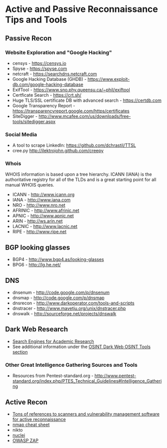 # Active and Passive Reconnaissance Tips and Tools

## Passive Recon

### Website Exploration and "Google Hacking"
* censys - https://censys.io
* Spyse - https://spyse.com
* netcraft - https://searchdns.netcraft.com
* Google Hacking Database (GHDB) - https://www.exploit-db.com/google-hacking-database
* ExifTool - https://www.sno.phy.queensu.ca/~phil/exiftool
* Certficate Search - https://crt.sh/
* Huge TLS/SSL certificate DB with advanced search - https://certdb.com
* Google Transparency Report - https://transparencyreport.google.com/https/certificates
* SiteDigger - http://www.mcafee.com/us/downloads/free-tools/sitedigger.aspx

### Social Media
* A tool to scrape LinkedIn: https://github.com/dchrastil/TTSL
* cree.py	http://ilektrojohn.github.com/creepy

### Whois
WHOIS information is based upon a tree hierarchy. ICANN (IANA) is the authoritative registry for all of the TLDs and is a great starting point for all manual WHOIS queries.
* ICANN - http://www.icann.org
* IANA - http://www.iana.com
* NRO - http://www.nro.net
* AFRINIC - http://www.afrinic.net
* APNIC - http://www.apnic.net
* ARIN - http://ws.arin.net
* LACNIC - http://www.lacnic.net
* RIPE - http://www.ripe.net

## BGP looking glasses
* BGP4 - http://www.bgp4.as/looking-glasses
* BPG6 - http://lg.he.net/

## DNS
* dnsenum -	http://code.google.com/p/dnsenum
* dnsmap - http://code.google.com/p/dnsmap
* dnsrecon - http://www.darkoperator.com/tools-and-scripts
* dnstracer - http://www.mavetju.org/unix/dnstracer.php
* dnswalk - http://sourceforge.net/projects/dnswalk

## Dark Web Research
* [Search Engines for Academic Research](https://www.itseducation.asia/deep-web.htm)
* See additional information under the [OSINT Dark Web OSINT Tools section](https://github.com/The-Art-of-Hacking/h4cker/tree/master/osint#dark-web-osint-tools)
 


### Other Great Intelligence Gathering Sources and Tools
* Resources from Pentest-standard.org - http://www.pentest-standard.org/index.php/PTES_Technical_Guidelines#Intelligence_Gathering

## Active Recon
* [Tons of references to scanners and vulnerability management software for active reconnaissance](http://www.pentest-standard.org/index.php/PTES_Technical_Guidelines#Vulnerability_Analysis)
* [nmap cheat sheet](https://github.com/The-Art-of-Hacking/h4cker/blob/master/cheat_sheets/NMAP_cheat_sheet.md)
* nikto
* [nuclei](https://github.com/The-Art-of-Hacking/h4cker/blob/master/cheat_sheets/NMAP_cheat_sheet.md)
* [OWASP ZAP](https://www.zaproxy.org)
